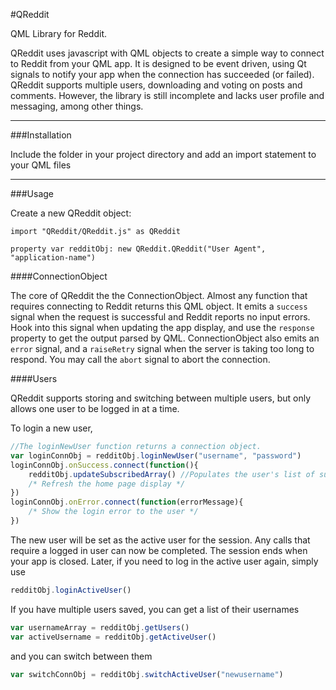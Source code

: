 #QReddit

QML Library for Reddit.

QReddit uses javascript with QML objects to create a simple way to connect to Reddit from your QML app. It is designed to be event driven, using Qt signals to notify your app when the connection has succeeded (or failed). QReddit supports multiple users, downloading and voting on posts and comments. However, the library is still incomplete and lacks user profile and messaging, among other things.

--------------

###Installation

Include the folder in your project directory and add an import statement to your QML files

-------------

###Usage

Create a new QReddit object:

```
import "QReddit/QReddit.js" as QReddit

property var redditObj: new QReddit.QReddit("User Agent", "application-name")
```

####ConnectionObject

The core of QReddit the the ConnectionObject. Almost any function that requires connecting to Reddit returns this QML object. It emits a `success` signal when the request is successful and Reddit reports no input errors. Hook into this signal when updating the app display, and use the `response` property to get the output parsed by QML. ConnectionObject also emits an `error` signal, and a `raiseRetry` signal when the server is taking too long to respond. You may call the `abort` signal to abort the connection.

####Users

QReddit supports storing and switching between multiple users, but only allows one user to be logged in at a time.

To login a new user,
```javascript
//The loginNewUser function returns a connection object.
var loginConnObj = redditObj.loginNewUser("username", "password")
loginConnObj.onSuccess.connect(function(){
    redditObj.updateSubscribedArray() //Populates the user's list of subscribed subreddits
    /* Refresh the home page display */
})
loginConnObj.onError.connect(function(errorMessage){
    /* Show the login error to the user */
})
```
The new user will be set as the active user for the session. Any calls that require a logged in user can now be completed. The session ends when your app is closed. Later, if you need to log in the active user again, simply use
```javascript
redditObj.loginActiveUser()
```

If you have multiple users saved, you can get a list of their usernames
```javascript
var usernameArray = redditObj.getUsers()
var activeUsername = redditObj.getActiveUser()
```

and you can switch between them
```javascript
var switchConnObj = redditObj.switchActiveUser("newusername")
```

